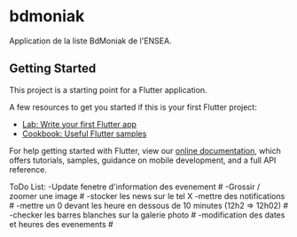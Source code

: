 # bdmoniak

Application de la liste BdMoniak de l'ENSEA.

## Getting Started

This project is a starting point for a Flutter application.

A few resources to get you started if this is your first Flutter project:

- [Lab: Write your first Flutter app](https://flutter.dev/docs/get-started/codelab)
- [Cookbook: Useful Flutter samples](https://flutter.dev/docs/cookbook)

For help getting started with Flutter, view our
[online documentation](https://flutter.dev/docs), which offers tutorials,
samples, guidance on mobile development, and a full API reference.

ToDo List:
-Update fenetre d'information des evenement                                 #
-Grossir / zoomer une image                                                 #
-stocker les news sur le tel                                                X
-mettre des notifications                                                   #
-mettre un 0 devant les heure en dessous de 10 minutes (12h2 => 12h02)      #
-checker les barres blanches sur la galerie photo                           #
-modification des dates et heures des evenements                            #